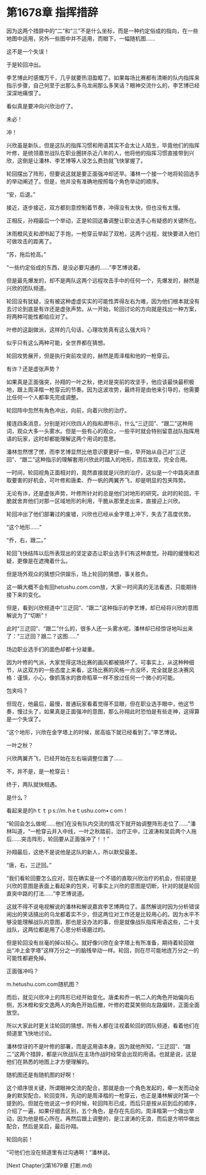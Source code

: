 # 第1678章 指挥措辞

因为这两个措辞中的“二”和“三”不是什么坐标，而是一种约定俗成的指向，在一些地图中适用，另外一些图中并不适用，而眼下，一幅随机图……

这不是一个失误！

于是轮回冲出。

李艺博此时感慨万千，几乎就要热泪盈眶了。如果每场比赛都有清晰的队内指挥来指示步骤，自己何至于出那么多乌龙闹那么多笑话？眼神交流什么的，李艺博已经深深地痛恨了。

看似真是要冲向兴欣治疗了。

未必！

冲！

兴欣虽是新队，但是这队的指挥习惯和用语其实不会太让人陌生，毕竟他们的指挥叶修，是统领嘉世战队在职业圈拼杀近八年的人，他将他的指挥习惯直接带到兴欣，这倒是让潘林、李艺博等人没怎么费劲就飞快掌握了。

轮回摆出了阵形，但要说这就是要正面强冲却还早。潘林一个接一个地将轮回选手的举动阐述了。但是，他并没有准确地按照每个角色举动的顺序。

“安，后退。”

接近，逐步接近，双方都刻意控制着节奏，冲得没有太快，但也没有太慢。

正相反，孙翔最后一个举动，正是轮回这番调整让职业选手心有疑惑的关键所在。

沐雨橙风支和*图*书起了手炮，一枪穿云举起了双枪，这两个远程，就快要进入他们可做攻击的距离了。

“苏，拖后抢高。”

“一些约定俗成的东西，是没必要沟通的……”李艺博说着。

但是最先爆发的，却不是两队这两个远程攻击手中的任何一个，先爆发的，赫然是兴欣的团队频道。

轮回没有犹疑，没有被这种虚虚实实的可能性弄得左右为难，因为他们根本就没有去讨论到底是有诈还是虚张声势。从一开始，轮回讨论的方向就是找出一种方案，将两种可能性都给应对了。

叶修的这副做派，这样的几句话，心理攻势真有这么强大吗？

似乎只有这么两种可能，全世界都在猜想。

轮回攻势展开，但是执行突前攻坚的，赫然是周泽楷和他的一枪穿云。

有诈？还是虚张声势？

如果真是正面强突，孙翔的一叶之秋，绝对是突前的攻坚手，他应该最快最积极地，跟上周泽楷一枪穿云的节奏。因为这波攻势，最终将是由他来引导的，他需要比任何一个人都率先完成调整。

轮回阵中忽然有角色冲出，向前，向着兴欣的治疗。

接连四条消息，分别是对兴欣四人的指和*图*书示，什么“三迂回”、“跟二”这种用词，观众大多一头雾水。但是一些有心的观众，一些平时就会特别留意战队指挥用语的玩家，这时却都能理解这两个用词的意思。

潘林忽然愣了愣，而李艺博显然比他意识要更好一些，早开始从自己对“三迂回”、“跟二”这种指示的理解套用兴欣此时踏入的地形，而后发现，完全合用。

一时间，轮回视角正面相对的，竟然直接就是兴欣的治疗，这似是一个中路突进直取要害的好机会，可叶修和唐柔、乔一帆的两翼齐飞，却是明显的包夹阵势。

无论有诈，还是虚张声势，叶修所针对的总是他们对地形的研究。此时的轮回，干脆就舍弃他们对那一区域地形的利用，干脆从那里走出来，直接迎上兴欣。

轮回冲出了他们部署过的废墟，兴欣也已经从金字塔上冲下，失去了高度优势。

“这个地形……”

“乔，右，跟二。”

轮回飞快结阵以后所表现出的坚定姿态让职业选手们有这种直觉。孙翔的缓慢和迟疑，更像是在遮掩着什么。

但是场外观众的猜想只供娱乐，场上轮回的猜想，事关胜负。

这一瞬大概不会有回hetushu.com.com放，大家一时间真的无法看透，只能期待接下来的变化。

但是，看到兴欣频道中“三迂回”、“跟二”这种指示的李艺博，却已经将兴欣的意图解说为了“切断”！

此时“三迂回”、“跟二”什么的，很多人还一头雾水呢，潘林却已经惊讶地叫出来了：“三迂回？跟二？这图……”

场边职业选手们的面色却都十分凝重。

因为叶修的气派，大家觉得这场比赛的画风都被搞坏了。可事实上，从这种种细节，从这双方的一些态度上来看，这场比赛的风格一点没坏，完全就是总决赛风格：谨慎，小心，像抓落水的救命稻草一样不放过任何一个微小的可能。

包夹吗？

但现在，他最后，最慢，普通玩家看着觉得不显眼，但在职业选手眼中，他这节奏，慢过头了，如果真是正面强冲的意图，那么孙翔此时恐怕是有些走神，这得算是一个失误了。

“这个地形，兴欣在金字塔上的时候，居高临下就已经看到了。”李艺博说。

一叶之秋？

兴欣两翼齐飞，已经开始在左右端调整位置了……

不，并不是，是一枪穿云！

终于，两队就快相遇。

是什么？

看起来是的hｔｔｐs://m.ｈeｔushu.com•ｃoｍ！

“轮回会怎么做呢……他们在没有队内交流的情况下就开始调整阵形走位了……”潘林叫道，“一枪穿云并入中线，一叶之秋踏前，治疗正中，江波涛和吴启两个人拖后……突击阵形，轮回要从正面强冲了！！”

孙翔最后，这绝不是说他是这队的新人，所以默契最差。

“唐，右，三迂回。”

“我们看轮回要怎么应对，现在确实是一个不错的直取兴欣治疗的机会，但前提是兴欣的意图是表面上看起来的包夹，可事实上兴欣的意图是切断，针对的就是轮回直突中路的打法……”李艺博说道。

这就不得不说电视解说的潘林和解说嘉宾李艺博两位了。虽然解说时因为分析错误闹出的笑话搞出的乌龙都着实不少，但这两位对工作还是比较用心的。因为水平不够没能理解战队的意图，那也是没办法的事，但是就像战队指挥用语这些，二十支战队，这两位都是用了心思分析琢磨过的。

但是轮回没有丝毫的掉以轻心。就好像兴欣在金字塔上有所准备，期待着轮回做出“冲上金字塔”这样万分之一的脑残举动一样。轮回，则在尽可能地连万分之一的可能性都避免掉。

正面强冲吗？

m.hetushu.com.com随机图？

而后，就见兴欣冲上的阵形已经开始变化。唐柔和乔一帆二人的角色开始偏向右侧，苏沐橙和安文逸两人的角色开始后撤，叶修的君莫笑侧向左路偏转，正面全面放空。

所以大家此时更关注轮回的猜想，所有人都在注视着轮回的团队频道，看着他们在频道里飞快地讨论。

潘林惊讶的不是叶修的部署，而是这用语本身。因为就他所知，“三迂回”、“跟二”这两个措辞，都是兴欣战队在主场作战时经常会出现的用语。也就是说，这是他们在熟悉的地图上才方便理解的。

随机图还是有随机图的好啊！

这个顺序很关键，所谓眼神交流的配合，那就是由一个角色发起的，牵一发而动全身的默契配合。轮回变阵，先动的是周泽楷的一枪穿云，也正是潘林解说时第一个提到的。但就在他说这一步的时候，轮回阵形已成，而后只是按从前到后的顺序，介绍了一遍，如果仔细去区别，五个角色，是存在先后的。周泽楷第一个做出举动，因为他是核心所在。再然后跟上调整的，是江波涛的无浪，而后是方明华做出配合，然后是吴启，最后孙翔。

轮回向前！

“可他们也没在频道里有过沟通啊！”潘林说。



[Next Chapter](第1679章 打断.md)